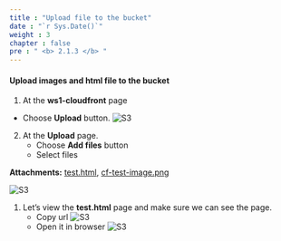 ```yaml
---
title : "Upload file to the bucket"
date : "`r Sys.Date()`"
weight : 3
chapter : false
pre : " <b> 2.1.3 </b> "
---
```


#### Upload images and html file to the bucket

1. At the **ws1-cloudfront** page
  + Choose **Upload** button.
![S3](/images/2.prerequisite/2.1.3-upload-console.png)

2. At the **Upload** page.
   + Choose **Add files** button
   + Select files
 
**Attachments:**
  [test.html](/attachment/2.1.3-upload-file/test.html), 
  [cf-test-image.png](/attachment/2.1.3-upload-file/cf-test-image.png)


![S3](/images/2.prerequisite/2.1.3-upload-file.png)

1. Let’s view the **test.html** page and make sure we can see the page.
   + Copy url
![S3](/images/2.prerequisite/2.1.3-test-html.png)
   + Open it in browser
![S3](/images/2.prerequisite/2.1.3-test-success.png)
